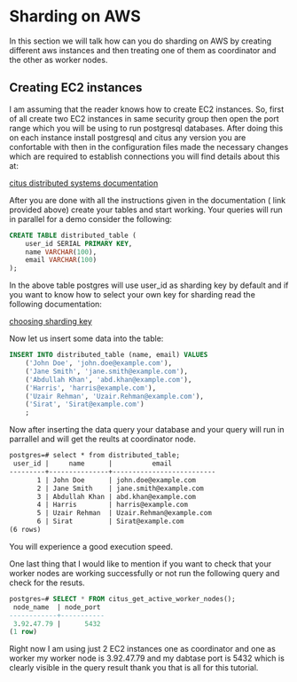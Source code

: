 # Sharding on AWS 

In this section we will talk how can you do sharding on AWS by creating different aws instances and then treating one of them as coordinator and the other as worker nodes.

## Creating EC2 instances

I am assuming that the reader knows how to create EC2 instances. So, first of all create two EC2 instances in same security group then open the port range which you will be using to run postgresql databases. After doing this on each instance install postgresql and citus any version you are confortable with then in the configuration files made the necessary changes which are required to establish connections you will find details about this at:

[citus distributed systems documentation](https://docs.citusdata.com/en/v11.1/installation/multi_node_rhel.html)

After you are done with all the instructions given in the documentation ( link provided above) create your tables and start working. Your queries will run in parallel for a demo consider the following:

```sql
CREATE TABLE distributed_table (
    user_id SERIAL PRIMARY KEY,
    name VARCHAR(100),
    email VARCHAR(100)
);

```
In the above table postgres will use user_id as sharding key by default and if you want to know how to select your own key for sharding read the following documentation:

[choosing sharding key](https://docs.citusdata.com/en/v11.3/sharding/data_modeling.html)

Now let us insert some data into the table:

```sql
INSERT INTO distributed_table (name, email) VALUES
    ('John Doe', 'john.doe@example.com'),
    ('Jane Smith', 'jane.smith@example.com'),
    ('Abdullah Khan', 'abd.khan@example.com'),
    ('Harris', 'harris@example.com'),
    ('Uzair Rehman', 'Uzair.Rehman@example.com'),
    ('Sirat', 'Sirat@example.com')
    ;

```

Now after inserting the data query your database and your query will run in parrallel and will get the reults at coordinator node.

```txt
postgres=# select * from distributed_table;
 user_id |     name      |          email           
---------+---------------+--------------------------
       1 | John Doe      | john.doe@example.com
       2 | Jane Smith    | jane.smith@example.com
       3 | Abdullah Khan | abd.khan@example.com
       4 | Harris        | harris@example.com
       5 | Uzair Rehman  | Uzair.Rehman@example.com
       6 | Sirat         | Sirat@example.com
(6 rows)

```
You will experience a good execution speed.


One last thing that I would like to mention if you want to check that your worker nodes are working successfully or not run the following query and check for the resuts.

```sql
postgres=# SELECT * FROM citus_get_active_worker_nodes();
 node_name  | node_port 
------------+-----------
 3.92.47.79 |      5432
(1 row)

```

Right now I am using just 2 EC2 instances one as coordinator and one as worker my worker node is 3.92.47.79 and my dabtase port is 5432 which is clearly visible in the query result thank you that is all for this tutorial.
